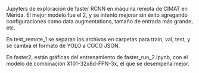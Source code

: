 Jupyters de exploración de faster RCNN en máquina remota de CIMAT en Mérida. El mejor modelo fue el 2, y se intentó mejorar sin éxito agregando configuraciones como data augmentations, tamaño de entrada más grande, etc. 

En test_remote_1 se separan los archivos en carpetas para train, val, test, y se cambia el formato de YOLO a COCO JSON.

En faster2, están gráficas del entrenamiento de faster_run_2.ipynb, con el modelo de combinación X101-32x8d-FPN-3x, el que se desempeña mejor.

